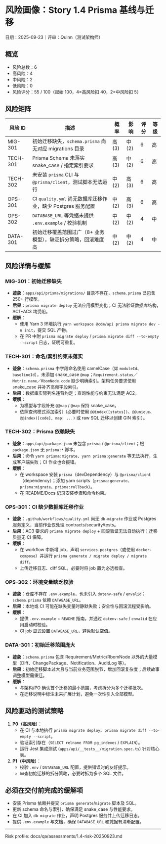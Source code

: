 # 风险画像：Story 1.4 Prisma 基线与迁移

日期：2025-09-23｜评审：Quinn（测试架构师）

## 概览

- 风险总数：6
- 高风险：4
- 中风险：2
- 低风险：0
- 风险评分：55 / 100（起始 100，4×高风险扣 40，2×中风险扣 5）

## 风险矩阵

| 风险 ID  | 描述                                                          | 概率   | 影响   | 评分 | 等级 |
| -------- | ------------------------------------------------------------- | ------ | ------ | ---- | ---- |
| MIG-301  | 初始迁移缺失，`schema.prisma` 尚无对应 migrations 目录        | 高 (3) | 中 (2) | 6    | 高   |
| TECH-301 | Prisma Schema 未落实 snake_case / 指定索引要求                | 高 (3) | 中 (2) | 6    | 高   |
| TECH-302 | 未安装 `prisma` CLI 与 `@prisma/client`，测试脚本无法运行     | 中 (2) | 高 (3) | 6    | 高   |
| OPS-301  | CI `quality.yml` 尚无数据库迁移作业，缺少 Postgres 服务配置   | 中 (2) | 高 (3) | 6    | 高   |
| OPS-302  | `DATABASE_URL` 等凭据未提供 `.env.example` / 校验机制         | 中 (2) | 中 (2) | 4    | 中   |
| DATA-301 | 初始迁移覆盖范围过广（8+ 业务模型），缺乏拆分策略，回滚难度高 | 中 (2) | 中 (2) | 4    | 中   |

## 风险详情与缓解

### MIG-301：初始迁移缺失

- **迹象**：`apps/api/prisma/migrations/` 目录不存在，`schema.prisma` 已包含 250+ 行模型。
- **后果**：`prisma migrate deploy` 无法应用模型变化；CI 无法验证数据库结构，AC1~AC3 均受阻。
- **缓解**：
  - 使用 Yarn 3 环境执行 `yarn workspace @cdm/api prisma migrate dev -n init`，提交 SQL 产物。
  - 在 PR 中附 `prisma migrate deploy` / `prisma migrate diff --to-empty --script` 日志，证明可重复。

### TECH-301：命名/索引约束未落实

- **迹象**：`schema.prisma` 中字段命名使用 camelCase（如 `moduleId`、`baselineId`），未添加 snake_case `@map`；`Requirement.status`／`Metric.name`／`RbomNode.code` 缺少明确索引。架构任务要求使用 snake_case 并补齐高频字段索引。
- **后果**：数据库实际列名违背约定；查询性能与约束无法满足 AC2。
- **缓解**：
  - 为模型与字段补充 `@@map` / `@map` 保持 snake_case。
  - 依照查询模式添加索引（必要时使用 `@@index([status])`、`@@unique`、`@@index([code], map: ...)` 或 raw SQL 迁移以创建 GIN 索引）。

### TECH-302：Prisma 依赖缺失

- **迹象**：`apps/api/package.json` 未包含 `prisma` / `@prisma/client`；根 `package.json` 无 `prisma:*` 脚本。
- **后果**：命令 `yarn prisma:migrate`、`yarn prisma:generate` 等无法执行，生成客户端失败；CI 作业也会报错。
- **缓解**：
  - 在 workspace 安装 `prisma`（devDependency）与 `@prisma/client`（dependency）；添加 yarn scripts（`prisma:generate`、`prisma:migrate`、`prisma:rollback`）。
  - 在 README/Docs 记录安装步骤和命令约束。

### OPS-301：CI 缺少数据库迁移作业

- **迹象**：`.github/workflows/quality.yml` 尚无 `db-migrate` 作业或 Postgres 服务定义，当前作业仅处理 contracts/security/tests。
- **后果**：AC3 要求的 `prisma migrate deploy` + 回滚验证无法自动执行；迁移质量无 CI 保障。
- **缓解**：
  - 在 workflow 中新增 job，声明 `services.postgres`（或使用 `docker-compose`）并运行 `prisma generate / migrate deploy / migrate diff`。
  - 上传迁移日志、diff SQL，必要时将 job 置为必选检查。

### OPS-302：环境变量缺乏校验

- **迹象**：仓库不存在 `.env.example`，也未引入 `dotenv-safe` / `envalid`；`schema.prisma` 依赖 `DATABASE_URL`。
- **后果**：本地或 CI 可能在缺失变量时静默失败；安全性与回滚流程受影响。
- **缓解**：
  - 提供 `.env.example` + `README` 指南，并通过 `dotenv-safe` / `envalid` 在应用启动时校验。
  - CI job 显式设置 `DATABASE_URL`，避免默认空值。

### DATA-301：初始迁移范围庞大

- **迹象**：`schema.prisma` 包含 Requirement/Metric/RbomNode 以外的大量模型（Diff、ChangePackage、Notification、AuditLog 等）。
- **后果**：初始迁移脚本过大且与当前业务范围脱节，增加回滚复杂度；后续故事调整模型需重迁。
- **缓解**：
  - 与架构/PO 确认首个迁移的最小范围，考虑拆分为多个迁移批次。
  - 在迁移说明中标注未来扩展计划，避免一次性引入全部模型。

## 风险驱动的测试策略

1. **P0（高风险）**：
   - 在 CI 与本地执行 `prisma migrate deploy`、`prisma migrate diff --to-empty --script`。
   - 验证索引存在（`SELECT relname FROM pg_indexes` / `EXPLAIN`）。
   - 运行 Jest 集成测试 (`apps/api/__tests__/migration.spec.ts`) 针对核心表。
2. **P1（中风险）**：
   - 校验 `.env` / `DATABASE_URL` 配置，提供错误时的友好提示。
   - 审查初始迁移的拆分策略，必要时拆为多个 SQL 文件。

## 必须在交付前完成的缓解项

- 安装 Prisma 依赖并提交 `prisma generate`/`migrate` 脚本及 SQL。
- 更新 schema 命名与索引，确保满足 snake_case 与性能要求。
- 在 CI 加入 `db-migrate` 作业，声明 Postgres 服务并上传迁移日志。
- 提供 `.env.example` 与文档，确保 `DATABASE_URL` 和凭据有清晰配置。

---

Risk profile: docs/qa/assessments/1.4-risk-20250923.md
